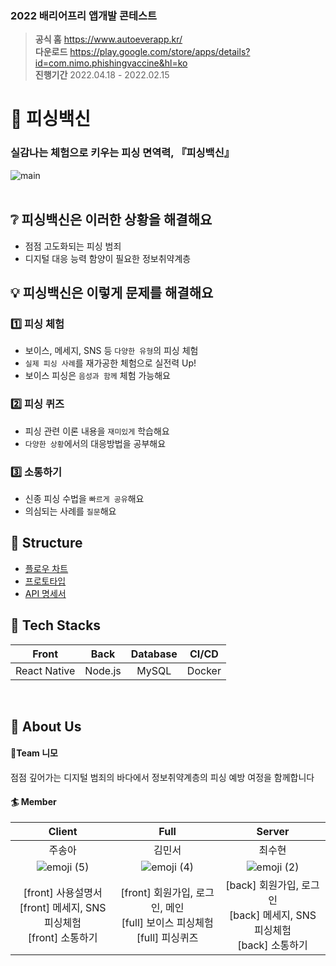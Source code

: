 ### 2022 배리어프리 앱개발 콘테스트

> **공식 홈** https://www.autoeverapp.kr/ </br>
> **다운로드** https://play.google.com/store/apps/details?id=com.nimo.phishingvaccine&hl=ko </br>
> **진행기간** 2022.04.18 - 2022.02.15
> </br>

# :syringe: 피싱백신

### 실감나는 체험으로 키우는 피싱 면역력, 『피싱백신』

![main](https://user-images.githubusercontent.com/86199517/212774173-34420137-a3a0-4992-8803-b165c90d3456.png)
</br></br>

## :grey_question: 피싱백신은 이러한 상황을 해결해요

- 점점 고도화되는 피싱 범죄 </br>
- 디지털 대응 능력 함양이 필요한 정보취약계층
  </br>

## :bulb: 피싱백신은 이렇게 문제를 해결해요

### :one: 피싱 체험

- 보이스, 메세지, SNS 등 `다양한 유형`의 피싱 체험
- `실제 피싱 사례`를 재가공한 체험으로 실전력 Up!
- 보이스 피싱은 `음성과 함께` 체험 가능해요

### :two: 피싱 퀴즈

- 피싱 관련 이론 내용을 `재미있게` 학습해요
- `다양한 상황`에서의 대응방법을 공부해요

### :three: 소통하기

- 신종 피싱 수법을 `빠르게 공유`해요
- 의심되는 사례를 `질문`해요
  </br>

## :seedling: Structure

- [플로우 차트](https://www.figma.com/file/8HC88l0mFfNFbXL3gxUj5w/Flow-Chart?node-id=0%3A1&t=5ocOP8aZWUH7Uhnq-1)
- [프로토타입](https://www.figma.com/file/pHh9YTiAmKsgDUhQlx2L15/Prototype?node-id=0%3A1&t=esepZxHdI5KLHMtT-1)
- [API 명세서](https://wistful-visitor-0f6.notion.site/API-c6fd80a1b1624107941f0a27c51a9da6)
  </br>

## :hammer: Tech Stacks

|    Front     |  Back   | Database | CI/CD  |
| :----------: | :-----: | :------: | :----: |
| React Native | Node.js |  MySQL   | Docker |

</br>

<!--## :file_folder: Project Structure-->

## :eyes: About Us

#### :ocean:Team 니모

점점 깊어가는 디지털 범죄의 바다에서 정보취약계층의 피싱 예방 여정을 함께합니다

#### :surfer: Member

|                                                       Client                                                        |                                                        Full                                                         |                                                       Server                                                        |
| :-----------------------------------------------------------------------------------------------------------------: | :-----------------------------------------------------------------------------------------------------------------: | :-----------------------------------------------------------------------------------------------------------------: |
|                                                       주송아                                                        |                                                       김민서                                                        |                                                       최수현                                                        |
| ![emoji (5)](https://user-images.githubusercontent.com/86199517/212791926-d8045d23-7e80-49fc-ad8b-16cd667d91b8.png) | ![emoji (4)](https://user-images.githubusercontent.com/86199517/212791895-5b75ae1d-5447-4d8e-8b1e-c491414136da.png) | ![emoji (2)](https://user-images.githubusercontent.com/86199517/212791919-1f803a5a-6673-479d-b806-ac7bb03a27b5.png) |
|                     [front] 사용설명서 <br> [front] 메세지, SNS 피싱체험 <br> [front] 소통하기                      |                   [front] 회원가입, 로그인, 메인 <br> [full] 보이스 피싱체험 <br> [full] 피싱퀴즈                   |                    [back] 회원가입, 로그인 <br> [back] 메세지, SNS 피싱체험 <br> [back] 소통하기                    |
